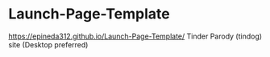 # Launch-Page-Template
https://epineda312.github.io/Launch-Page-Template/
Tinder Parody (tindog) site (Desktop preferred)


